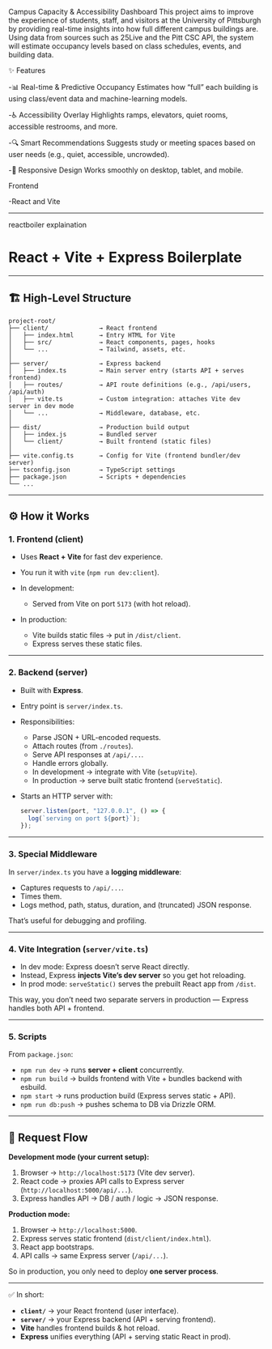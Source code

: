Campus Capacity & Accessibility Dashboard
This project aims to improve the experience of students, staff, and visitors at the University of Pittsburgh by providing real-time insights into how full different campus buildings are. Using data from sources such as 25Live and the Pitt CSC API, the system will estimate occupancy levels based on class schedules, events, and building data.



✨ Features

  -📊 Real-time & Predictive Occupancy
  Estimates how “full” each building is using class/event data and machine-learning models.
  
  -♿ Accessibility Overlay
  Highlights ramps, elevators, quiet rooms, accessible restrooms, and more.
  
  -🔍 Smart Recommendations
  Suggests study or meeting spaces based on user needs (e.g., quiet, accessible, uncrowded).
  
  -📱 Responsive Design
  Works smoothly on desktop, tablet, and mobile.


  Frontend

  -React and Vite

-------
reactboiler explaination
# React + Vite + Express Boilerplate
---

## 🏗️ High-Level Structure

```
project-root/
├── client/              → React frontend
│   ├── index.html       → Entry HTML for Vite
│   ├── src/             → React components, pages, hooks
│   └── ...              → Tailwind, assets, etc.
│
├── server/              → Express backend
│   ├── index.ts         → Main server entry (starts API + serves frontend)
│   ├── routes/          → API route definitions (e.g., /api/users, /api/auth)
│   ├── vite.ts          → Custom integration: attaches Vite dev server in dev mode
│   └── ...              → Middleware, database, etc.
│
├── dist/                → Production build output
│   ├── index.js         → Bundled server
│   └── client/          → Built frontend (static files)
│
├── vite.config.ts       → Config for Vite (frontend bundler/dev server)
├── tsconfig.json        → TypeScript settings
├── package.json         → Scripts + dependencies
└── ...
```

---

## ⚙️ How it Works

### 1. **Frontend (client)**

* Uses **React + Vite** for fast dev experience.
* You run it with `vite` (`npm run dev:client`).
* In development:

  * Served from Vite on port `5173` (with hot reload).
* In production:

  * Vite builds static files → put in `/dist/client`.
  * Express serves these static files.

---

### 2. **Backend (server)**

* Built with **Express**.
* Entry point is `server/index.ts`.
* Responsibilities:

  * Parse JSON + URL-encoded requests.
  * Attach routes (from `./routes`).
  * Serve API responses at `/api/...`.
  * Handle errors globally.
  * In development → integrate with Vite (`setupVite`).
  * In production → serve built static frontend (`serveStatic`).
* Starts an HTTP server with:

  ```ts
  server.listen(port, "127.0.0.1", () => {
    log(`serving on port ${port}`);
  });
  ```

---

### 3. **Special Middleware**

In `server/index.ts` you have a **logging middleware**:

* Captures requests to `/api/...`.
* Times them.
* Logs method, path, status, duration, and (truncated) JSON response.

That’s useful for debugging and profiling.

---

### 4. **Vite Integration (`server/vite.ts`)**

* In dev mode: Express doesn’t serve React directly.
* Instead, Express **injects Vite’s dev server** so you get hot reloading.
* In prod mode: `serveStatic()` serves the prebuilt React app from `/dist`.

This way, you don’t need two separate servers in production — Express handles both API + frontend.

---

### 5. **Scripts**

From `package.json`:

* `npm run dev` → runs **server + client** concurrently.
* `npm run build` → builds frontend with Vite + bundles backend with esbuild.
* `npm start` → runs production build (Express serves static + API).
* `npm run db:push` → pushes schema to DB via Drizzle ORM.

---

## 🔄 Request Flow

**Development mode (your current setup):**

1. Browser → `http://localhost:5173` (Vite dev server).
2. React code → proxies API calls to Express server (`http://localhost:5000/api/...`).
3. Express handles API → DB / auth / logic → JSON response.

**Production mode:**

1. Browser → `http://localhost:5000`.
2. Express serves static frontend (`dist/client/index.html`).
3. React app bootstraps.
4. API calls → same Express server (`/api/...`).

So in production, you only need to deploy **one server process**.

---

✅ In short:

* **`client/`** → your React frontend (user interface).
* **`server/`** → your Express backend (API + serving frontend).
* **Vite** handles frontend builds & hot reload.
* **Express** unifies everything (API + serving static React in prod).
